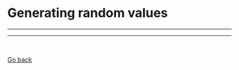 Generating random values
========================

------------------


----


<br>

[Go back](https://github.com/nepster-web/gambling-tech)